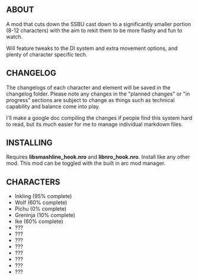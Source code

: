 ## ABOUT

A mod that cuts down the SSBU cast down to a significantly smaller portion (8-12 characters) with the aim to rekit them to be more flashy and fun to watch.

Will feature tweaks to the DI system and extra movement options, and plenty of character specific tech.

## CHANGELOG

The changelogs of each character and element will be saved in the changelog folder. Please note any changes in the "planned changes" or "in progress" sections are subject to change as things such as technical capability and balance come into play. 

I'll make a google doc compiling the changes if people find this system hard to read, but its much easier for me to manage individual markdown files.

## INSTALLING

Requires **libsmashline_hook.nro** and **libnro_hook.nro**. Install like any other mod. This mod can be toggled with the built in arc mod manager.

## CHARACTERS

- Inkling (95% complete)
- Wolf (60% complete)
- Pichu (0% complete)
- Greninja (10% complete)
- Ike (60% complete)
- ???
- ???
- ???
- ???
- ???
- ???
- ???
- ???
